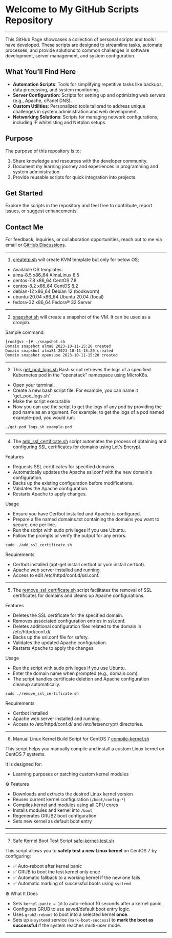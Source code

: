 # Welcome to My GitHub Scripts Repository
---
This GitHub Page showcases a collection of personal scripts and tools I have developed. These scripts are designed to streamline tasks, automate processes, and provide solutions to common challenges in software development, server management, and system configuration.

## What You’ll Find Here
- **Automation Scripts**: Tools for simplifying repetitive tasks like backups, data processing, and system monitoring.
- **Server Configuration**: Scripts for setting up and optimizing web servers (e.g., Apache, cPanel DNS).
- **Custom Utilities**: Personalized tools tailored to address unique challenges in system administration and web development.
- **Networking Solutions**: Scripts for managing network configurations, including IP whitelisting and Netplan setups.

## Purpose
The purpose of this repository is to:
1. Share knowledge and resources with the developer community.
2. Document my learning journey and experiences in programming and system administration.
3. Provide reusable scripts for quick integration into projects.

## Get Started
Explore the scripts in the repository and feel free to contribute, report issues, or suggest enhancements!

## Contact Me
For feedback, inquiries, or collaboration opportunities, reach out to me via email or [GitHub Discussions](#).

---
<!-- TOC -->
1. [createtp.sh](createtp.sh) will create KVM template but only for below OS;
* Available OS templates:
* alma-8.5                 x86_64     AlmaLinux 8.5
* centos-7.8               x86_64     CentOS 7.8
* centos-8.2               x86_64     CentOS 8.2
* debian-12                x86_64     Debian 12 (bookworm)
* ubuntu-20.04             x86_64     Ubuntu 20.04 (focal)
* fedora-32                x86_64     Fedora® 32 Server


<!-- TOC -->
---
2. [snapshot.sh](snapshot.sh) will create a snapshot of the VM. It can be used as a cronjob.

Sample command:
```shell
[root@vz ~]# ./snapshot.sh
Domain snapshot alma8 2023-10-11-15:20 created
Domain snapshot alma81 2023-10-11-15:20 created
Domain snapshot opensuse 2023-10-11-15:20 created
```
<!-- TOC -->
---
3. This [get_pod_logs.sh](get_pod_logs.sh) Bash script retrieves the logs of a specified Kubernetes pod in the "openstack" namespace using MicroK8s.

* Open your terminal.
* Create a new bash script file. For example, you can name it 'get_pod_logs.sh'
* Make the script executable
* Now you can use the script to get the logs of any pod by providing the pod name as an argument. For example, to get the logs of a pod named example-pod, you would run:
```shell
./get_pod_logs.sh example-pod
```

<!-- TOC -->
---
4. The [add_ssl_certificate.sh](add_ssl_certificate.sh) script automates the process of obtaining and configuring SSL certificates for domains using Let's Encrypt.

Features
* Requests SSL certificates for specified domains.
* Automatically updates the Apache ssl.conf with the new domain's configuration.
* Backs up the existing configuration before modifications.
* Validates the Apache configuration.
* Restarts Apache to apply changes.

Usage
* Ensure you have Certbot installed and Apache is configured.
* Prepare a file named domains.txt containing the domains you want to secure, one per line.
* Run the script with sudo privileges if you use Ubuntu.
* Follow the prompts or verify the output for any errors.
```shell
sudo ./add_ssl_certificate.sh
```

Requirements
* Certbot installed (apt-get install certbot or yum install certbot).
* Apache web server installed and running.
* Access to edit /etc/httpd/conf.d/ssl.conf.

<!-- TOC -->
---
5. The [remove_ssl_certificate.sh](remove_ssl_certificate.sh) script facilitates the removal of SSL certificates for domains and cleans up Apache configurations.

Features
* Deletes the SSL certificate for the specified domain.
* Removes associated configuration entries in ssl.conf.
* Deletes additional configuration files related to the domain in /etc/httpd/conf.d/.
* Backs up the ssl.conf file for safety.
* Validates the updated Apache configuration.
* Restarts Apache to apply the changes.

Usage
* Run the script with sudo privileges if you use Ubuntu.
* Enter the domain name when prompted (e.g., domain.com).
* The script handles certificate deletion and Apache configuration cleanup automatically.
```shell
sudo ./remove_ssl_certificate.sh
```

Requirements
* Certbot installed
* Apache web server installed and running.
* Access to /etc/httpd/conf.d/ and /etc/letsencrypt/ directories.

<!-- TOC -->
---
6. Manual Linux Kernel Build Script for CentOS 7 [compile-kernel.sh](compile-kernel.sh)

This script helps you manually compile and install a custom Linux kernel on CentOS 7 systems.

It is designed for:
- Learning purposes or patching custom kernel modules



 ⚙️ Features

- Downloads and extracts the desired Linux kernel version
- Reuses current kernel configuration (`/boot/config-*`)
- Compiles kernel and modules using all CPU cores
- Installs modules and kernel into `/boot`
- Regenerates GRUB2 boot configuration
- Sets new kernel as default boot entry

---
<!-- TOC -->
---
7. Safe Kernel Boot Test Script [safe-kernel-test.sh](safe-kernel-test.sh)

This script allows you to **safely test a new Linux kernel** on CentOS 7 by configuring:

- ✅ Auto-reboot after kernel panic
- ✅ GRUB to boot the test kernel only once
- ✅ Automatic fallback to a working kernel if the new one fails
- ✅ Automatic marking of successful boots using `systemd`



 ⚙️ What It Does

- Sets `kernel.panic = 10` to auto-reboot 10 seconds after a kernel panic.
- Configures GRUB to use saved/default boot entry logic.
- Uses `grub2-reboot` to boot into a selected kernel **once**.
- Sets up a `systemd` service (`mark-boot-success`) to **mark the boot as successful** if the system reaches multi-user mode.

---






